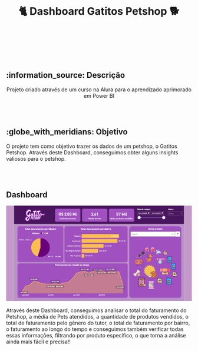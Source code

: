 <h1 align="center">
  🐈 Dashboard Gatitos Petshop 🐕
</h1>
<br></br>

<div align="center">
  <img src="" alt="">
</div>
<br></br>

<h2> :information_source: Descrição </h2>
<p align="center"> Projeto criado através de um curso na Alura para o aprendizado aprimorado em Power BI</p>
<br></br>

<h2> :globe_with_meridians: Objetivo</h2>
<p>O projeto tem como objetivo trazer os dados de um petshop, o Gatitos Petshop. Através deste Dashboard, conseguimos obter alguns insights valiosos para o petshop.</p>
<br></br>

<h2>Dashboard</h2>
<img src="src/Gatitos - dashboard.png" alt="Tela do Dashboard do Petshop" width="600">
<p>Através deste Dashboard, conseguimos analisar o total do faturamento do Petshop, a média de Pets atendidos, a quantidade de produtos vendidos, o total de faturamento pelo gênero do tutor, o total de faturamento por bairro, o faturamento ao longo do tempo e conseguimos também verificar todas essas informações, filtrando por produto específico, o que torna a análise ainda mais fácil e precisa!!</p>
